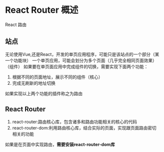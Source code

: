 # React Router 概述
React 路由
## 站点
无论使用Vue,还是React，开发的单页应用程序，可能只是该站点的一个部分（某一个功能块）
一个单页应用，可能会划分为多个页面（几乎完全相同页面效果）（组件）
如果要在单页面应用中完成组件的切换，需要实现下面两个功能：
1. 根据不同的页面地址，展示不同的组件（核心）
2. 完成无刷新的地址切换

如果实现以上两个功能的插件称之为路由

## React Router
1. react-router:路由核心库，包含诸多和路由功能相关的核心的代码
2. react-router-dom:利用路由核心库，结合实际的页面，实现跟页面路由密切相关的功能

如果是在页面中实现路由，**需要安装react-router-dom库**
